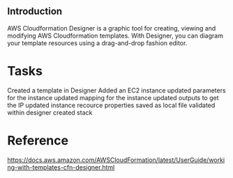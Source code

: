 ## Introduction
AWS Cloudformation Designer is a graphic tool for creating, viewing and modifying AWS Cloudformation templates. With Designer, you can diagram your template resources using a drag-and-drop fashion editor.

# Tasks
Created a template in Designer
Added an EC2 instance
updated parameters for the instance
updated mapping for the instance
updated outputs to get the IP
updated instance recource properties
saved as local file
validated within designer
created stack

# Reference
https://docs.aws.amazon.com/AWSCloudFormation/latest/UserGuide/working-with-templates-cfn-designer.html